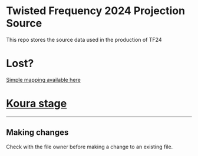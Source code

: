 # Twisted Frequency 2024 Projection Source

This repo stores the source data used in the production of TF24

# Lost?

[Simple mapping available here](https://drive.google.com/drive/folders/1yIcADvoC-GmD-rNyaNwtiilgJClRLQcU?usp=drive_link)

# [Koura stage](koura/)

---

## Making changes

Check with the file owner before making a change to an existing file.

